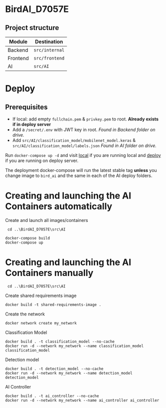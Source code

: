 # BirdAI_D7057E



## Project structure
| Module   | Destination      |
| -------- |------------------|
| Backend  | `src/internal`   |
| Frontend | `src/frontend`   |
|    AI    | `src/AI`         |

# Deploy
## Prerequisites
* If local: add empty `fullchain.pem` & `privkey.pem` to root. **Already exists if in deploy server**
* Add a `/secret/.env` with JWT key in root. *Found in Backend folder on drive.*
* Add `src/AI/classification_model/mobilenet_model.keras` & `src/AI/classification_model/labels.json` *Found in AI folder on drive.*

Run `docker-compose up -d` and visit [local](localhost:443) if you are running local and [deploy](https://birdai.duckdns.org/) if you are running on deploy server.

The deployment docker-compose will run the latest stable tag **unless** you change image to `bird_ai` and the same in each of the AI deploy folders.


# Creating and launching the AI Containers automatically
Create and launch all images/containers
```
 cd ..\BirdAI_D7057E\src\AI
```
```
docker-compose build
docker-compose up
```
# Creating and launching the AI Containers manually
```
 cd ..\BirdAI_D7057E\src\AI
```
Create shared requirements image
```
docker build -t shared-requirements-image .
```
Create the network
```
docker network create my_network
```
Classification Model
```
docker build . -t classification_model --no-cache
docker run -d --network my_network --name classification_model classification_model
```
Detection model
```
docker build . -t detection_model --no-cache
docker run -d --network my_network --name detection_model detection_model
```
AI Controller
```
docker build . -t ai_controller --no-cache
docker run -d --network my_network --name ai_controller ai_controller
```
